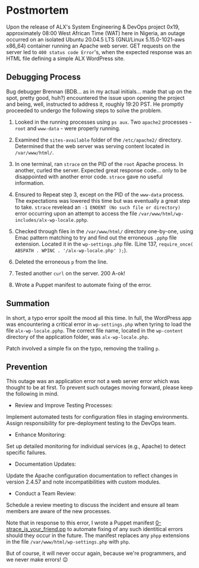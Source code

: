 # Postmortem

Upon the release of ALX's System Engineering & DevOps project 0x19,
approximately 08:00 West African Time (WAT) here in Nigeria, an outage occurred on an isolated
Ubuntu 20.04.5 LTS (GNU/Linux 5.15.0-1021-aws x86_64) container running an Apache web server. GET requests on the server led to
`400 status code Error`'s, when the expected response was an HTML file defining a
simple ALX WordPress site.

## Debugging Process

Bug debugger Brennan (BDB... as in my actual initials... made that up on the spot, pretty
good, huh?) encountered the issue upon opening the project and being, well, instructed to
address it, roughly 19:20 PST. He promptly proceeded to undergo the following steps to solve the problem.

1. Looked in the running processes using `ps aux`. Two `apache2` processes - `root` and `www-data` -
were properly running.

2. Examined the `sites-available` folder of the `/etc/apache2/` directory. Determined that
the web server was serving content located in `/var/www/html/`.

3. In one terminal, ran `strace` on the PID of the `root` Apache process. In another, curled
the server. Expected great response code... only to be disappointed with another error code. `strace` gave no useful
information.

4. Ensured to Repeat step 3, except on the PID of the `www-data` process. The expectations was lowered this
time but was eventually a great step to take. `strace` revelead an `-1 ENOENT (No such file or directory)` error
occurring upon an attempt to access the file `/var/www/html/wp-includes/alx-wp-locale.pphp`.

5. Checked through files in the `/var/www/html/` directory one-by-one, using Emac pattern
matching to try and find out the erroneous `.pphp` file extension. Located it in the
`wp-settings.php` file. (Line 137, `require_once( ABSPATH . WPINC . '/alx-wp-locale.php' );`).

6. Deleted the erroneous `p` from the line.

7. Tested another `curl` on the server. 200 A-ok!

8. Wrote a Puppet manifest to automate fixing of the error.

## Summation

In short, a typo error spoilt the mood all this time. In full, the WordPress app was encountering a critical
error in `wp-settings.php` when tyring to load the file `alx-wp-locale.pphp`. The correct
file name, located in the `wp-content` directory of the application folder, was
`alx-wp-locale.php`.

Patch involved a simple fix on the typo, removing the trailing `p`.

## Prevention

This outage was an application error not a web server error which was thought to be at first. To prevent such outages
moving forward, please keep the following in mind.

*  Review and Improve Testing Processes:

Implement automated tests for configuration files in staging environments.
Assign responsibility for pre-deployment testing to the DevOps team.

* Enhance Monitoring:

Set up detailed monitoring for individual services (e.g., Apache) to detect specific failures.

* Documentation Updates:

Update the Apache configuration documentation to reflect changes in version 2.4.57 and note incompatibilities with custom modules.

* Conduct a Team Review:

Schedule a review meeting to discuss the incident and ensure all team members are aware of the new processes.

Note that in response to this error, I wrote a Puppet manifest
[0-strace_is_your_friend.pp](https://github.com/Rofiu255/alx-system_engineering-devops/tree/master/0x17-web_stack_debugging_3/0-strace_is_your_friend.pp)
to automate fixing of any such identitical errors should they occur in the future. The manifest
replaces any `phpp` extensions in the file `/var/www/html/wp-settings.php` with `php`.

But of course, it will never occur again, because we're programmers, and we never make
errors! :wink:

